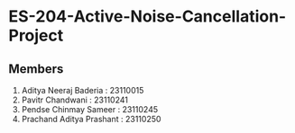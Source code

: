 # ES-204-Active-Noise-Cancellation-Project

## Members
1. Aditya Neeraj Baderia : 23110015
2. Pavitr Chandwani : 23110241
3. Pendse Chinmay Sameer : 23110245
4. Prachand Aditya Prashant : 23110250

